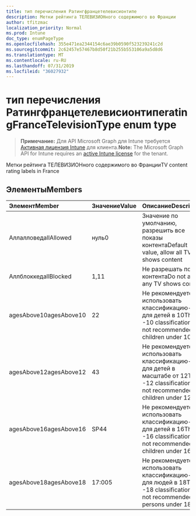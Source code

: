 ```yaml
---
title: тип перечисления Ратингфранцетелевисионтипе
description: Метки рейтинга ТЕЛЕВИЗИОНного содержимого во Франции
author: tfitzmac
localization_priority: Normal
ms.prod: Intune
doc_type: enumPageType
ms.openlocfilehash: 355e471ea2344154c6ae39b0590f523239241c2d
ms.sourcegitcommit: 2c62457e57467b8d50f21b255b553106a9a5d8d6
ms.translationtype: MT
ms.contentlocale: ru-RU
ms.lasthandoff: 07/31/2019
ms.locfileid: "36027932"
---
```

# <a name="ratingfrancetelevisiontype-enum-type"></a><span data-ttu-id="1bb9e-103">тип перечисления Ратингфранцетелевисионтипе</span><span class="sxs-lookup"><span data-stu-id="1bb9e-103">ratingFranceTelevisionType enum type</span></span>

> <span data-ttu-id="1bb9e-104">**Примечание:** Для API Microsoft Graph для Intune требуется [Активная лицензия Intune](https://go.microsoft.com/fwlink/?linkid=839381) для клиента.</span><span class="sxs-lookup"><span data-stu-id="1bb9e-104">**Note:** The Microsoft Graph API for Intune requires an [active Intune license](https://go.microsoft.com/fwlink/?linkid=839381) for the tenant.</span></span>

<span data-ttu-id="1bb9e-105">Метки рейтинга ТЕЛЕВИЗИОНного содержимого во Франции</span><span class="sxs-lookup"><span data-stu-id="1bb9e-105">TV content rating labels in France</span></span>

## <a name="members"></a><span data-ttu-id="1bb9e-106">Элементы</span><span class="sxs-lookup"><span data-stu-id="1bb9e-106">Members</span></span>
|<span data-ttu-id="1bb9e-107">Элемент</span><span class="sxs-lookup"><span data-stu-id="1bb9e-107">Member</span></span>|<span data-ttu-id="1bb9e-108">Значение</span><span class="sxs-lookup"><span data-stu-id="1bb9e-108">Value</span></span>|<span data-ttu-id="1bb9e-109">Описание</span><span class="sxs-lookup"><span data-stu-id="1bb9e-109">Description</span></span>|
|:---|:---|:---|
|<span data-ttu-id="1bb9e-110">Аллалловед</span><span class="sxs-lookup"><span data-stu-id="1bb9e-110">allAllowed</span></span>|<span data-ttu-id="1bb9e-111">нуль</span><span class="sxs-lookup"><span data-stu-id="1bb9e-111">0</span></span>|<span data-ttu-id="1bb9e-112">Значение по умолчанию, разрешить все показы контента</span><span class="sxs-lookup"><span data-stu-id="1bb9e-112">Default value, allow all TV shows content</span></span>|
|<span data-ttu-id="1bb9e-113">Аллблоккед</span><span class="sxs-lookup"><span data-stu-id="1bb9e-113">allBlocked</span></span>|<span data-ttu-id="1bb9e-114">1,1</span><span class="sxs-lookup"><span data-stu-id="1bb9e-114">1</span></span>|<span data-ttu-id="1bb9e-115">Не разрешать показ контента</span><span class="sxs-lookup"><span data-stu-id="1bb9e-115">Do not allow any TV shows content</span></span>|
|<span data-ttu-id="1bb9e-116">agesAbove10</span><span class="sxs-lookup"><span data-stu-id="1bb9e-116">agesAbove10</span></span>|<span data-ttu-id="1bb9e-117">2</span><span class="sxs-lookup"><span data-stu-id="1bb9e-117">2</span></span>|<span data-ttu-id="1bb9e-118">Не рекомендуется использовать классификацию-10 для детей в 10</span><span class="sxs-lookup"><span data-stu-id="1bb9e-118">The -10 classification is not recommended for children under 10</span></span>|
|<span data-ttu-id="1bb9e-119">agesAbove12</span><span class="sxs-lookup"><span data-stu-id="1bb9e-119">agesAbove12</span></span>|<span data-ttu-id="1bb9e-120">4</span><span class="sxs-lookup"><span data-stu-id="1bb9e-120">3</span></span>|<span data-ttu-id="1bb9e-121">Не рекомендуется использовать классификацию-12 для детей в масштабе от 12</span><span class="sxs-lookup"><span data-stu-id="1bb9e-121">The -12 classification is not recommended for children under 12</span></span>|
|<span data-ttu-id="1bb9e-122">agesAbove16</span><span class="sxs-lookup"><span data-stu-id="1bb9e-122">agesAbove16</span></span>|<span data-ttu-id="1bb9e-123">SP4</span><span class="sxs-lookup"><span data-stu-id="1bb9e-123">4</span></span>|<span data-ttu-id="1bb9e-124">Не рекомендуется использовать классификацию-16 для детей в 16</span><span class="sxs-lookup"><span data-stu-id="1bb9e-124">The -16 classification is not recommended for children under 16</span></span>|
|<span data-ttu-id="1bb9e-125">agesAbove18</span><span class="sxs-lookup"><span data-stu-id="1bb9e-125">agesAbove18</span></span>|<span data-ttu-id="1bb9e-126">17:00</span><span class="sxs-lookup"><span data-stu-id="1bb9e-126">5</span></span>|<span data-ttu-id="1bb9e-127">Не рекомендуется использовать классификацию-18 для людей в 18</span><span class="sxs-lookup"><span data-stu-id="1bb9e-127">The -18 classification is not recommended for persons under 18</span></span>|



